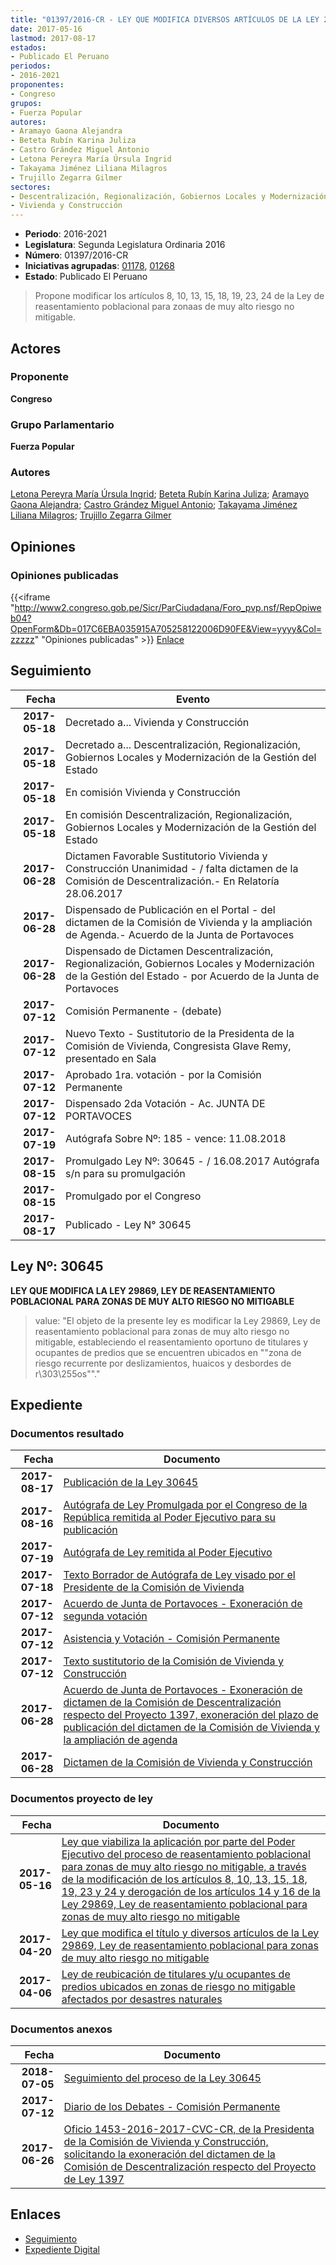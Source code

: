 ```yaml
---
title: "01397/2016-CR - LEY QUE MODIFICA DIVERSOS ARTÍCULOS DE LA LEY 29869/LEY DE REASENTAMIENTO POBLACIONAL PARA ZONAS DE MUY ALTO RIESGO NO MITIGABLE"
date: 2017-05-16
lastmod: 2017-08-17
estados:
- Publicado El Peruano
periodos:
- 2016-2021
proponentes:
- Congreso
grupos:
- Fuerza Popular
autores:
- Aramayo Gaona Alejandra
- Beteta Rubín Karina Juliza
- Castro Grández Miguel Antonio
- Letona Pereyra María Úrsula Ingrid
- Takayama Jiménez Liliana Milagros
- Trujillo Zegarra Gilmer
sectores:
- Descentralización, Regionalización, Gobiernos Locales y Modernización de la Gestión del Estado
- Vivienda y Construcción
---
```

- **Periodo**: 2016-2021
- **Legislatura**: Segunda Legislatura Ordinaria 2016
- **Número**: 01397/2016-CR
- **Iniciativas agrupadas**: [01178](../../01100/01178), [01268](../../01200/01268)
- **Estado**: Publicado El Peruano

> Propone modificar los artículos 8, 10, 13, 15, 18, 19, 23, 24 de la Ley de reasentamiento poblacional para zonaas de muy alto riesgo no mitigable.


## Actores

### Proponente

**Congreso**

### Grupo Parlamentario

**Fuerza Popular**

### Autores

[Letona Pereyra María Úrsula Ingrid](mailto:mailto:mletona@congreso.gob.pe); [Beteta Rubín Karina Juliza](mailto:mailto:kbeteta@congreso.gob.pe); [Aramayo Gaona Alejandra](mailto:mailto:maramayo@congreso.gob.pe); [Castro Grández Miguel Antonio](mailto:mailto:macastro@congreso.gob.pe); [Takayama Jiménez Liliana Milagros](mailto:mailto:ltakayama@congreso.gob.pe); [Trujillo Zegarra Gilmer](mailto:mailto:gtrujilloz@congreso.gob.pe)

## Opiniones

### Opiniones publicadas

{{<iframe "http://www2.congreso.gob.pe/Sicr/ParCiudadana/Foro_pvp.nsf/RepOpiweb04?OpenForm&Db=017C6EBA035915A705258122006D90FE&View=yyyy&Col=zzzzz" "Opiniones publicadas" >}}
[Enlace](http://www2.congreso.gob.pe/Sicr/ParCiudadana/Foro_pvp.nsf/RepOpiweb04?OpenForm&Db=017C6EBA035915A705258122006D90FE&View=yyyy&Col=zzzzz)


## Seguimiento

| Fecha | Evento |
|------:|--------|
| **2017-05-18** | Decretado a... Vivienda y Construcción |
| **2017-05-18** | Decretado a... Descentralización, Regionalización, Gobiernos Locales y Modernización de la Gestión del Estado |
| **2017-05-18** | En comisión Vivienda y Construcción |
| **2017-05-18** | En comisión Descentralización, Regionalización, Gobiernos Locales y Modernización de la Gestión del Estado |
| **2017-06-28** | Dictamen Favorable Sustitutorio Vivienda y Construcción Unanimidad - / falta dictamen de la Comisión de Descentralización.- En Relatoría 28.06.2017 |
| **2017-06-28** | Dispensado de Publicación en el Portal - del dictamen de la Comisión de Vivienda y la ampliación de Agenda.- Acuerdo de la Junta de Portavoces |
| **2017-06-28** | Dispensado de Dictamen Descentralización, Regionalización, Gobiernos Locales y Modernización de la Gestión del Estado - por Acuerdo de la Junta de Portavoces |
| **2017-07-12** | Comisión Permanente - (debate) |
| **2017-07-12** | Nuevo Texto - Sustitutorio de la Presidenta de la Comisión de Vivienda, Congresista Glave Remy, presentado en Sala |
| **2017-07-12** | Aprobado 1ra. votación - por la Comisión Permanente |
| **2017-07-12** | Dispensado 2da Votación - Ac. JUNTA DE PORTAVOCES |
| **2017-07-19** | Autógrafa Sobre Nº: 185 - vence: 11.08.2018 |
| **2017-08-15** | Promulgado Ley Nº: 30645 - / 16.08.2017 Autógrafa s/n para su promulgación |
| **2017-08-15** | Promulgado por el Congreso |
| **2017-08-17** | Publicado - Ley N° 30645 |

## Ley Nº: 30645

**LEY QUE MODIFICA LA LEY 29869, LEY DE REASENTAMIENTO POBLACIONAL PARA ZONAS DE MUY ALTO RIESGO NO MITIGABLE**

> value: "El objeto de la presente ley es modificar la Ley 29869, Ley de reasentamiento poblacional para zonas de muy alto riesgo no mitigable, estableciendo el reasentamiento oportuno de titulares y ocupantes de predios que se encuentren ubicados en \"\"zona de riesgo recurrente por deslizamientos, huaicos y desbordes de r\303\255os\"\"."


## Expediente

### Documentos resultado

| Fecha | Documento |
|------:|-----------|
| **2017-08-17** | [Publicación de la Ley 30645](http://www.leyes.congreso.gob.pe/Documentos/2016_2021/ADLP/Normas_Legales/30645-LEY.pdf) |
| **2017-08-16** | [Autógrafa de Ley Promulgada por el Congreso de la República remitida al Poder Ejecutivo para su publicación](http://www.leyes.congreso.gob.pe/Documentos/2016_2021/ADLP/Texto_Aprobado/AU0117820170816.pdf) |
| **2017-07-19** | [Autógrafa de Ley remitida al Poder Ejecutivo](http://www.leyes.congreso.gob.pe/Documentos/2016_2021/Autografas/Ley_y_de_Resolucion_Legislativa/AU0117820170719.pdf) |
| **2017-07-18** | [Texto Borrador de Autógrafa de Ley visado por el Presidente de la Comisión de Vivienda](http://www.leyes.congreso.gob.pe/Documentos/2016_2021/Texto_Borrador_de_Autografa/BAU0117820170718.PDF) |
| **2017-07-12** | [Acuerdo de Junta de Portavoces - Exoneración de segunda votación](http://www.leyes.congreso.gob.pe/Documentos/2016_2021/Acuerdos/Junta_Portavoces/AJP0117820170712.pdf) |
| **2017-07-12** | [Asistencia y Votación - Comisión Permanente](http://www.leyes.congreso.gob.pe/Documentos/2016_2021/Asistencia_y_Votacion/Proyectos_de_Ley/AVCP0117820170712.PDF) |
| **2017-07-12** | [Texto sustitutorio de la Comisión de Vivienda y Construcción](http://www.leyes.congreso.gob.pe/Documentos/2016_2021/Texto_Sustitutorio/Proyectos_de_Ley/TS0117820170712.PDF) |
| **2017-06-28** | [Acuerdo de Junta de Portavoces - Exoneración de dictamen de la Comisión de Descentralización respecto del Proyecto 1397, exoneración del plazo de publicación del dictamen de la Comisión de Vivienda y la ampliación de agenda](http://www.leyes.congreso.gob.pe/Documentos/2016_2021/Acuerdos/Junta_Portavoces/AJP0117820170628.pdf) |
| **2017-06-28** | [Dictamen de la Comisión de Vivienda y Construcción](http://www.leyes.congreso.gob.pe/Documentos/2016_2021/Dictamenes/Proyectos_de_Ley/01178DC24MAY20170628.PDF) |

### Documentos proyecto de ley

| Fecha | Documento |
|------:|-----------|
| **2017-05-16** | [Ley que viabiliza la aplicación por parte del Poder Ejecutivo del proceso de reasentamiento poblacional para zonas de muy alto riesgo no mitigable, a través de la modificación de los artículos 8, 10, 13, 15, 18, 19, 23 y 24 y derogación de los artículos 14 y 16 de la Ley 29869, Ley de reasentamiento poblacional para zonas de muy alto riesgo no mitigable](http://www.leyes.congreso.gob.pe/Documentos/2016_2021/Proyectos_de_Ley_y_de_Resoluciones_Legislativas/PL0139720170516.pdf) |
| **2017-04-20** | [Ley que modifica el título y diversos artículos de la Ley 29869, Ley de reasentamiento poblacional para zonas de muy alto riesgo no mitigable](http://www.leyes.congreso.gob.pe/Documentos/2016_2021/Proyectos_de_Ley_y_de_Resoluciones_Legislativas/PL0126820170420..pdf) |
| **2017-04-06** | [Ley de reubicación de titulares y/u ocupantes de predios ubicados en zonas de riesgo no mitigable afectados por desastres naturales](http://www.leyes.congreso.gob.pe/Documentos/2016_2021/Proyectos_de_Ley_y_de_Resoluciones_Legislativas/PL0117020170405.pdf) |

### Documentos anexos

| Fecha | Documento |
|------:|-----------|
| **2018-07-05** | [Seguimiento del proceso de la Ley 30645](http://www.leyes.congreso.gob.pe/Documentos/2016_2021/Seguimiento_de_Proyectos_de_Ley/01178PL20180705.PDF) |
| **2017-07-12** | [Diario de los Debates - Comisión Permanente](http://www2.congreso.gob.pe/Sicr/DiarioDebates/Publicad.nsf/SesionesPleno/05256D6E0073DFE90525815C006190DC/$FILE/PER-2016-13.pdf) |
| **2017-06-26** | [Oficio 1453-2016-2017-CVC-CR, de la Presidenta de la Comisión de Vivienda y Construcción, solicitando la exoneración del dictamen de la Comisión de Descentralización respecto del Proyecto de Ley 1397](http://www.leyes.congreso.gob.pe/Documentos/2016_2021/Oficios/Comisiones_Ordinarias/OFICIO-1453-2016-2017-CVC-CR.PDF) |

## Enlaces

- [Seguimiento](http://www2.congreso.gob.pe/Sicr/TraDocEstProc/CLProLey2016.nsf/f7fff46988ca05b1052578e100829cc7/55fda980a7f8513d05258122007403ca?OpenDocument)
- [Expediente Digital](http://www2.congreso.gob.pe/Sicr/TraDocEstProc/Expvirt_2011.nsf/visbusqptramdoc1621/01397?opendocument)

